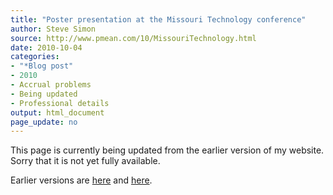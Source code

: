 ```yaml
---
title: "Poster presentation at the Missouri Technology conference"
author: Steve Simon
source: http://www.pmean.com/10/MissouriTechnology.html
date: 2010-10-04
categories:
- "*Blog post"
- 2010
- Accrual problems
- Being updated
- Professional details
output: html_document
page_update: no
---
```


This page is currently being updated from the earlier version of my website. Sorry that it is not yet fully available.

<!---More--->

Earlier versions are [here][sim1] and [here][sim2].

[sim1]: http://www.pmean.com/10/MissouriTechnology.html
[sim2]: http://new.pmean.com/missouri-technology-poster/
